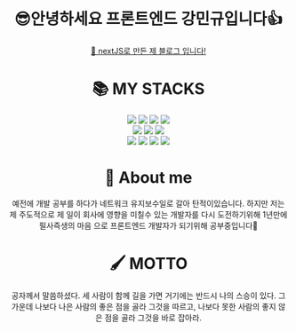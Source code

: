 <h1 align=center margin-bottom=100px>😎안녕하세요 프론트엔드 강민규입니다👍</h1>
<div align=center>
  <a href="https://kagrin97-blog.vercel.app/">🎃 nextJS로 만든 제 블로그 입니다!</a>
<div>
  
<div align=center><h1>📚 MY STACKS</h1></div>
<div align=center> 
  <img src="https://img.shields.io/badge/html5-E34F26?style=for-the-badge&logo=html5&logoColor=white"> 
  <img src="https://img.shields.io/badge/css-1572B6?style=for-the-badge&logo=css3&logoColor=white"> 
  <img src="https://img.shields.io/badge/javascript-F7DF1E?style=for-the-badge&logo=javascript&logoColor=black"> 
  <img src="https://img.shields.io/badge/react-61DAFB?style=for-the-badge&logo=react&logoColor=black">
  <br>
  <img src="https://img.shields.io/badge/node.js-339933?style=for-the-badge&logo=Node.js&logoColor=white">
  <img src="https://img.shields.io/badge/express-000000?style=for-the-badge&logo=express&logoColor=white">
  <img src="https://img.shields.io/badge/socket.io-010101?style=for-the-badge&logo=socket.io&logoColor=white">
  <br>
  <img src="https://img.shields.io/badge/linux-FCC624?style=for-the-badge&logo=linux&logoColor=black">
  <img src="https://img.shields.io/badge/github-181717?style=for-the-badge&logo=github&logoColor=white">
  <img src="https://img.shields.io/badge/git-F05032?style=for-the-badge&logo=git&logoColor=white">
  <img src="https://img.shields.io/badge/Next-black?style=for-the-badge&logo=next.js&logoColor=white">
  <br>
</div>

<div align=center><h1>👀 About me</h1></div>
<div> 
  <span>예전에 개발 공부를 하다가 네트워크 유지보수일로 갈아 탄적이있습니다.
    하지만 저는 제 주도적으로 제 일이 회사에 영향을 미칠수 있는 개발자를 
    다시 도전하기위해 1년만에 필사즉생의 마음 으로 프론트엔드 개발자가 되기위해 공부중입니다🎈</span>
</div>

<div align=center><h1>🖌 MOTTO</h1></div>
<div> 
  <span>공자께서 말씀하셨다.
          세 사람이 함께 길을 가면 거기에는 반드시 나의 스승이 있다.
          그 가운데 나보다 나은 사람의 좋은 점을 골라 그것을 따르고,
          나보다 못한 사람의 좋지 않은 점을 골라 그것을 바로 잡아라.</span>
</div>


